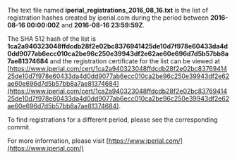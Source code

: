 The text file named **iperial_registrations_2016_08_16.txt** is the list of registration hashes created by iperial.com during the period between **2016-08-16 00:00:00Z** and **2016-08-16 23:59:59Z**.

The SHA 512 hash of the list is **1ca2a940323048ffdcdb28f2e02bc8376941425de10d7f978e60433da4d0dd9077ab6ecc010ca2be96c250e39943df2e62ae60e696d7d5b57bb8a7ae81374684** and the registration certificate for the list can be viewed at [https://www.iperial.com/cert/1ca2a940323048ffdcdb28f2e02bc8376941425de10d7f978e60433da4d0dd9077ab6ecc010ca2be96c250e39943df2e62ae60e696d7d5b57bb8a7ae81374684](https://www.iperial.com/cert/1ca2a940323048ffdcdb28f2e02bc8376941425de10d7f978e60433da4d0dd9077ab6ecc010ca2be96c250e39943df2e62ae60e696d7d5b57bb8a7ae81374684).

To find registrations for a different period, please see the corresponding commit.

For more information, please visit [https://www.iperial.com/](https://www.iperial.com/)
